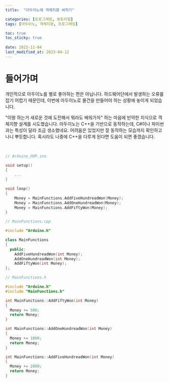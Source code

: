 ```yaml
---
title:  "아두이노에 객체지향 써먹기"

categories: [프로그래밍, 튜토리얼]
tags: [아두이노, 객체지향, 프로그래밍]

toc: true
toc_sticky: true
 
date: 2022-11-04
last_modified_at: 2023-04-12
---
```


# **들어가며**

개인적으로 아두이노를 별로 좋아하는 편은 아닙니다. 하드웨어단에서 발생하는 오류를 잡기 어렵기 때문인데, 이번에 아두이노로 물건을 만들어야 하는 상황에 놓이게 되었습니다.

"이왕 하는거 새로운 것에 도전해서 뭐라도 배워가자" 하는 마음에 빈약한 지식으로 객체지향 설계를 시도했습니다. 아두이노는 C++을 기반으로 동작하는데, C#이나 파이썬과는 특성이 달라 조금 생소했네요. 어려움은 있었지만 잘 동작하는 모습까지 확인하고 나니 뿌듯합니다. 혹시라도 나중에 C++을 다루게 된다면 도움이 되면 좋겠습니다.

<br>

```cpp
// Arduino_OOP.ino

void setup()
{
    ...
}

void loop()
{
    Money = MainFunctions.AddFiveHundreadWon(Money);
    Money = MainFunctions.AddOneHundreadWon(Money);
    Money = MainFunctions.AddFiftyWon(Money);
}
```

```cpp
// MainFunctions.cpp

#include "Arduino.h"

class MainFunctions
{
  public:
    AddFiveHundreadWon(int Money);
    AddOneHundreadWon(int Money);
    AddFiftyWon(int Money);
};
```

```cpp
// MainFunctions.h

#include "Arduino.h"
#include "MainFunctions.h"

int MainFunctions::AddFiftyWon(int Money)
{
  Money += 500;
  return Money;
}

int MainFunctions::AddOneHundreadWon(int Money)
{
  Money += 1000;
  return Money;
}

int MainFunctions::AddFiveHundreadWon(int Money)
{
  Money += 2000;
  return Money;
}
```